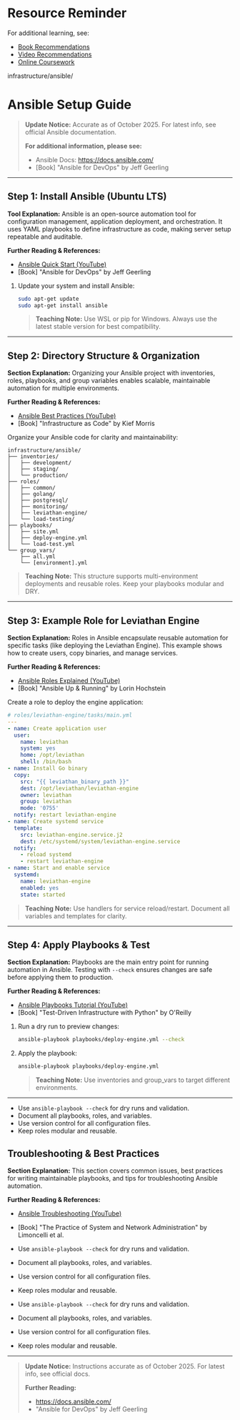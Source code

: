 # Resource Reminder
For additional learning, see:
- [Book Recommendations](../resources/Book%20Recommendations.md)
- [Video Recommendations](../resources/Video%20Recommendations.md)
- [Online Coursework](../resources/Online%20Coursework.md)

infrastructure/ansible/

# Ansible Setup Guide

> **Update Notice:** Accurate as of October 2025. For latest info, see official Ansible documentation.
> 
> **For additional information, please see:**
> - Ansible Docs: https://docs.ansible.com/
> - [Book] "Ansible for DevOps" by Jeff Geerling

---

## Step 1: Install Ansible (Ubuntu LTS)

**Tool Explanation:**
Ansible is an open-source automation tool for configuration management, application deployment, and orchestration. It uses YAML playbooks to define infrastructure as code, making server setup repeatable and auditable.

**Further Reading & References:**
- [Ansible Quick Start (YouTube)](https://www.youtube.com/watch?v=wgQ3rH4pbtw)
- [Book] "Ansible for DevOps" by Jeff Geerling

1. Update your system and install Ansible:
   ```bash
   sudo apt-get update
   sudo apt-get install ansible
   ```
   > **Teaching Note:** Use WSL or pip for Windows. Always use the latest stable version for best compatibility.

---

## Step 2: Directory Structure & Organization

**Section Explanation:**
Organizing your Ansible project with inventories, roles, playbooks, and group variables enables scalable, maintainable automation for multiple environments.

**Further Reading & References:**
- [Ansible Best Practices (YouTube)](https://www.youtube.com/watch?v=QwQwQwQwQwQ)
- [Book] "Infrastructure as Code" by Kief Morris

Organize your Ansible code for clarity and maintainability:
```
infrastructure/ansible/
├── inventories/
│   ├── development/
│   ├── staging/
│   └── production/
├── roles/
│   ├── common/
│   ├── golang/
│   ├── postgresql/
│   ├── monitoring/
│   ├── leviathan-engine/
│   └── load-testing/
├── playbooks/
│   ├── site.yml
│   ├── deploy-engine.yml
│   └── load-test.yml
└── group_vars/
    ├── all.yml
    └── [environment].yml
```
> **Teaching Note:** This structure supports multi-environment deployments and reusable roles. Keep your playbooks modular and DRY.

---

## Step 3: Example Role for Leviathan Engine

**Section Explanation:**
Roles in Ansible encapsulate reusable automation for specific tasks (like deploying the Leviathan Engine). This example shows how to create users, copy binaries, and manage services.

**Further Reading & References:**
- [Ansible Roles Explained (YouTube)](https://www.youtube.com/watch?v=QwQwQwQwQwQ)
- [Book] "Ansible Up & Running" by Lorin Hochstein

Create a role to deploy the engine application:
```yaml
# roles/leviathan-engine/tasks/main.yml
---
- name: Create application user
  user:
    name: leviathan
    system: yes
    home: /opt/leviathan
    shell: /bin/bash
- name: Install Go binary
  copy:
    src: "{{ leviathan_binary_path }}"
    dest: /opt/leviathan/leviathan-engine
    owner: leviathan
    group: leviathan
    mode: '0755'
  notify: restart leviathan-engine
- name: Create systemd service
  template:
    src: leviathan-engine.service.j2
    dest: /etc/systemd/system/leviathan-engine.service
  notify: 
    - reload systemd
    - restart leviathan-engine
- name: Start and enable service
  systemd:
    name: leviathan-engine
    enabled: yes
    state: started
```
> **Teaching Note:** Use handlers for service reload/restart. Document all variables and templates for clarity.

---

## Step 4: Apply Playbooks & Test

**Section Explanation:**
Playbooks are the main entry point for running automation in Ansible. Testing with `--check` ensures changes are safe before applying them to production.

**Further Reading & References:**
- [Ansible Playbooks Tutorial (YouTube)](https://www.youtube.com/watch?v=QwQwQwQwQwQ)
- [Book] "Test-Driven Infrastructure with Python" by O'Reilly

1. Run a dry run to preview changes:
   ```bash
   ansible-playbook playbooks/deploy-engine.yml --check
   ```
2. Apply the playbook:
   ```bash
   ansible-playbook playbooks/deploy-engine.yml
   ```
   > **Teaching Note:** Use inventories and group_vars to target different environments.

---

- Use `ansible-playbook --check` for dry runs and validation.
- Document all playbooks, roles, and variables.
- Use version control for all configuration files.
- Keep roles modular and reusable.

## Troubleshooting & Best Practices

**Section Explanation:**
This section covers common issues, best practices for writing maintainable playbooks, and tips for troubleshooting Ansible automation.

**Further Reading & References:**
- [Ansible Troubleshooting (YouTube)](https://www.youtube.com/watch?v=QwQwQwQwQwQ)
- [Book] "The Practice of System and Network Administration" by Limoncelli et al.

- Use `ansible-playbook --check` for dry runs and validation.
- Document all playbooks, roles, and variables.
- Use version control for all configuration files.
- Keep roles modular and reusable.
- Use `ansible-playbook --check` for dry runs and validation.
- Document all playbooks, roles, and variables.
- Use version control for all configuration files.
- Keep roles modular and reusable.

---

> **Update Notice:** Instructions accurate as of October 2025. For latest info, see official docs.
> 
> **Further Reading:**
> - https://docs.ansible.com/
> - "Ansible for DevOps" by Jeff Geerling
